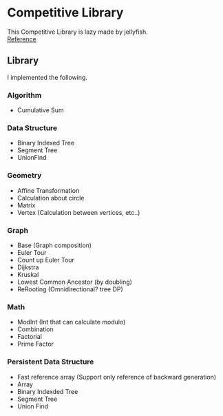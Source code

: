 # Competitive Library
This Competitive Library is lazy made by jellyfish.  
[Reference](https://jellyfish26.github.io/competitive-library/ja)

## Library
I implemented the following.

### Algorithm
- Cumulative Sum

### Data Structure
- Binary Indexed Tree
- Segment Tree
- UnionFind

### Geometry
- Affine Transformation
- Calculation about circle
- Matrix
- Vertex (Calculation between vertices, etc..)

### Graph
- Base (Graph composition)
- Euler Tour
- Count up Euler Tour
- Dijkstra
- Kruskal
- Lowest Common Ancestor (by doubling)
- ReRooting (Omnidirectional? tree DP)

### Math
- ModInt (Int that can calculate modulo)
- Combination
- Factorial
- Prime Factor

### Persistent Data Structure
- Fast reference array (Support only reference of backward generation)
- Array
- Binary Indexded Tree
- Segment Tree
- Union Find


